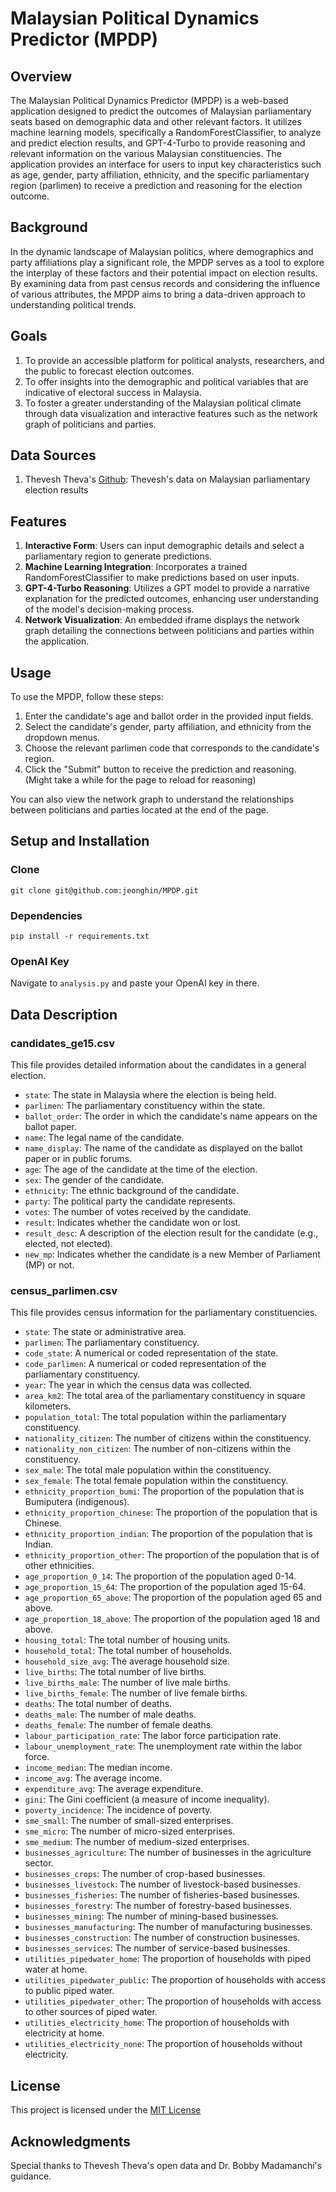 # Malaysian Political Dynamics Predictor (MPDP)

## Overview
The Malaysian Political Dynamics Predictor (MPDP) is a web-based application designed to predict the outcomes of Malaysian parliamentary seats based on demographic data and other relevant factors. It utilizes machine learning models, specifically a RandomForestClassifier, to analyze and predict election results, and GPT-4-Turbo to provide reasoning and relevant information on the various Malaysian constituencies. The application provides an interface for users to input key characteristics such as age, gender, party affiliation, ethnicity, and the specific parliamentary region (parlimen) to receive a prediction and reasoning for the election outcome. 

## Background
In the dynamic landscape of Malaysian politics, where demographics and party affiliations play a significant role, the MPDP serves as a tool to explore the interplay of these factors and their potential impact on election results. By examining data from past census records and considering the influence of various attributes, the MPDP aims to bring a data-driven approach to understanding political trends.

## Goals
1. To provide an accessible platform for political analysts, researchers, and the public to forecast election outcomes.
2. To offer insights into the demographic and political variables that are indicative of electoral success in Malaysia.
3. To foster a greater understanding of the Malaysian political climate through data visualization and interactive features such as the network graph of politicians and parties.

## Data Sources
1. Thevesh Theva's [Github](https://github.com/Thevesh/analysis-election-msia): Thevesh's data on Malaysian parliamentary election results

## Features
1. __Interactive Form__: Users can input demographic details and select a parliamentary region to generate predictions.
2. __Machine Learning Integration__: Incorporates a trained RandomForestClassifier to make predictions based on user inputs.
3. __GPT-4-Turbo Reasoning__: Utilizes a GPT model to provide a narrative explanation for the predicted outcomes, enhancing user understanding of the model's decision-making process.
4. __Network Visualization__: An embedded iframe displays the network graph detailing the connections between politicians and parties within the application.

## Usage

To use the MPDP, follow these steps:

1. Enter the candidate's age and ballot order in the provided input fields.
2. Select the candidate's gender, party affiliation, and ethnicity from the dropdown menus.
3. Choose the relevant parlimen code that corresponds to the candidate's region.
4. Click the "Submit" button to receive the prediction and reasoning. (Might take a while for the page to reload for reasoning)

You can also view the network graph to understand the relationships between politicians and parties located at the end of the page.

## Setup and Installation

### Clone
`git clone git@github.com:jeonghin/MPDP.git`

### Dependencies
`pip install -r requirements.txt`

### OpenAI Key

Navigate to `analysis.py` and paste your OpenAI key in there.


## Data Description

### candidates_ge15.csv

This file provides detailed information about the candidates in a general election.

- `state`: The state in Malaysia where the election is being held.
- `parlimen`: The parliamentary constituency within the state.
- `ballot_order`: The order in which the candidate's name appears on the ballot paper.
- `name`: The legal name of the candidate.
- `name_display`: The name of the candidate as displayed on the ballot paper or in public forums.
- `age`: The age of the candidate at the time of the election.
- `sex`: The gender of the candidate.
- `ethnicity`: The ethnic background of the candidate.
- `party`: The political party the candidate represents.
- `votes`: The number of votes received by the candidate.
- `result`: Indicates whether the candidate won or lost.
- `result_desc`: A description of the election result for the candidate (e.g., elected, not elected).
- `new_mp`: Indicates whether the candidate is a new Member of Parliament (MP) or not.

### census_parlimen.csv

This file provides census information for the parliamentary constituencies.

- `state`: The state or administrative area.
- `parlimen`: The parliamentary constituency.
- `code_state`: A numerical or coded representation of the state.
- `code_parlimen`: A numerical or coded representation of the parliamentary constituency.
- `year`: The year in which the census data was collected.
- `area_km2`: The total area of the parliamentary constituency in square kilometers.
- `population_total`: The total population within the parliamentary constituency.
- `nationality_citizen`: The number of citizens within the constituency.
- `nationality_non_citizen`: The number of non-citizens within the constituency.
- `sex_male`: The total male population within the constituency.
- `sex_female`: The total female population within the constituency.
- `ethnicity_proportion_bumi`: The proportion of the population that is Bumiputera (indigenous).
- `ethnicity_proportion_chinese`: The proportion of the population that is Chinese.
- `ethnicity_proportion_indian`: The proportion of the population that is Indian.
- `ethnicity_proportion_other`: The proportion of the population that is of other ethnicities.
- `age_proportion_0_14`: The proportion of the population aged 0-14.
- `age_proportion_15_64`: The proportion of the population aged 15-64.
- `age_proportion_65_above`: The proportion of the population aged 65 and above.
- `age_proportion_18_above`: The proportion of the population aged 18 and above.
- `housing_total`: The total number of housing units.
- `household_total`: The total number of households.
- `household_size_avg`: The average household size.
- `live_births`: The total number of live births.
- `live_births_male`: The number of live male births.
- `live_births_female`: The number of live female births.
- `deaths`: The total number of deaths.
- `deaths_male`: The number of male deaths.
- `deaths_female`: The number of female deaths.
- `labour_participation_rate`: The labor force participation rate.
- `labour_unemployment_rate`: The unemployment rate within the labor force.
- `income_median`: The median income.
- `income_avg`: The average income.
- `expenditure_avg`: The average expenditure.
- `gini`: The Gini coefficient (a measure of income inequality).
- `poverty_incidence`: The incidence of poverty.
- `sme_small`: The number of small-sized enterprises.
- `sme_micro`: The number of micro-sized enterprises.
- `sme_medium`: The number of medium-sized enterprises.
- `businesses_agriculture`: The number of businesses in the agriculture sector.
- `businesses_crops`: The number of crop-based businesses.
- `businesses_livestock`: The number of livestock-based businesses.
- `businesses_fisheries`: The number of fisheries-based businesses.
- `businesses_forestry`: The number of forestry-based businesses.
- `businesses_mining`: The number of mining-based businesses.
- `businesses_manufacturing`: The number of manufacturing businesses.
- `businesses_construction`: The number of construction businesses.
- `businesses_services`: The number of service-based businesses.
- `utilities_pipedwater_home`: The proportion of households with piped water at home.
- `utilities_pipedwater_public`: The proportion of households with access to public piped water.
- `utilities_pipedwater_other`: The proportion of households with access to other sources of piped water.
- `utilities_electricity_home`: The proportion of households with electricity at home.
- `utilities_electricity_none`: The proportion of households without electricity.


## License
This project is licensed under the [MIT License](LICENSE)

## Acknowledgments
Special thanks to Thevesh Theva's open data and Dr. Bobby Madamanchi's guidance.